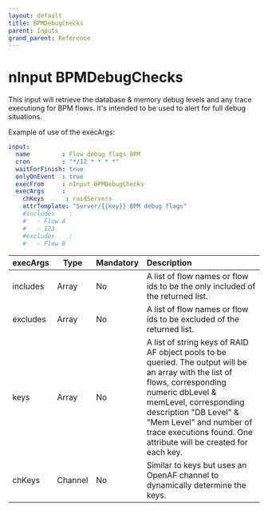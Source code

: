 ```yaml
---
layout: default
title: BPMDebugChecks
parent: Inputs
grand_parent: Reference
---
```

# nInput BPMDebugChecks

This input will retrieve the database & memory debug levels and any trace executiong for BPM flows. It's intended to be used to alert for full debug situations.

Example of use of the execArgs:

```yaml
input: 	
  name         : Flow debug flags BPM
  cron         : "*/12 * * * *"
  waitForFinish: true
  onlyOnEvent  : true
  execFrom     : nInput_BPMDebugChecks
  execArgs     : 
    chKeys      : raidServers
    attrTemplate: "Server/{{key}} BPM debug flags"
    #includes    :
    #   - Flow A
    #   - 123
    #excludes    :
    #   - Flow B      
``` 

| execArgs | Type | Mandatory | Description | 
| -------- | ---- | --------- |:----------- |
| includes | Array | No | A list of flow names or flow ids to be the only included of the returned list. |
| excludes | Array | No | A list of flow names or flow ids to be excluded of the returned list.
| keys | Array | No | A list of string keys of RAID AF object pools to be queried. The output will be an array with the list of flows, corresponding numeric dbLevel & memLevel, corresponding description "DB Level" & "Mem Level" and number of trace executions found. One attribute will be created for each key. |
| chKeys | Channel | No | Similar to keys but uses an OpenAF channel to dynamically determine the keys. |
